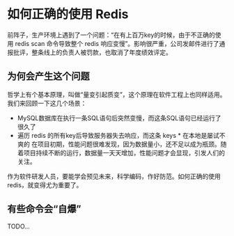 # 如何正确的使用 Redis
前阵子，生产环境上遇到了一个问题：“在有上百万key的时候，由于不正确的使用 redis scan 命令导致整个 redis 响应变慢”。影响很严重，公司发邮件进行了通报批评，整条线上的负责人被罚款，也取消了年度绩效评定。

## 为何会产生这个问题
哲学上有个基本原理，叫做“量变引起质变”，这个原理在软件工程上也同样适用。我们来回顾一下这几个场景：
  * MySQL数据库在执行一条SQL语句后突然变慢，而这条SQL语句已经运行了很久了
  * 遍历 redis 的所有key后导致服务器失去响应，而这条 keys * 在本地是屡试不爽的
在项目初期，性能问题很难发现，因为数据量小，还不足以成为瓶颈。随着项目持续不断的运行，数据量一天天增加，性能问题才会显现，引发人们的关注。

作为软件研发人员，要能学会预见未来，科学编码，作好防范。如何正确的使用 redis，就变得尤为重要了。

## 有些命令会“自爆”
TODO...